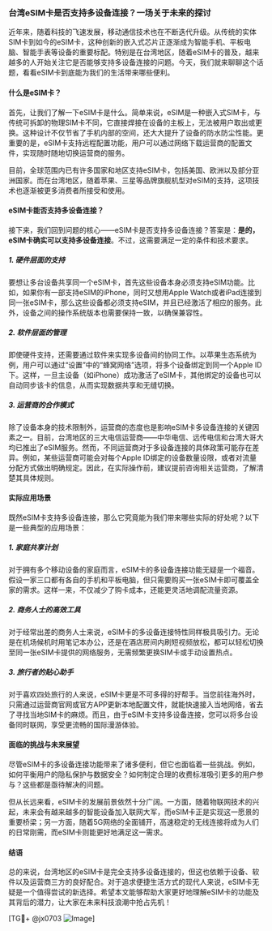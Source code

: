 ### 台湾eSIM卡是否支持多设备连接？一场关于未来的探讨

近年来，随着科技的飞速发展，移动通信技术也在不断迭代升级。从传统的实体SIM卡到如今的eSIM卡，这种创新的嵌入式芯片正逐渐成为智能手机、平板电脑、智能手表等设备的重要标配。特别是在台湾地区，随着eSIM卡的普及，越来越多的人开始关注它是否能够支持多设备连接的问题。今天，我们就来聊聊这个话题，看看eSIM卡到底能为我们的生活带来哪些便利。

#### 什么是eSIM卡？

首先，让我们了解一下eSIM卡是什么。简单来说，eSIM是一种嵌入式SIM卡，与传统可拆卸的物理SIM卡不同，它直接焊接在设备的主板上，无法被用户取出或更换。这种设计不仅节省了手机内部的空间，还大大提升了设备的防水防尘性能。更重要的是，eSIM卡支持远程配置功能，用户可以通过网络下载运营商的配置文件，实现随时随地切换运营商的服务。

目前，全球范围内已有许多国家和地区支持eSIM卡，包括美国、欧洲以及部分亚洲国家。而在台湾地区，随着苹果、三星等品牌旗舰机型对eSIM的支持，这项技术也逐渐被更多消费者所接受和使用。

#### eSIM卡能否支持多设备连接？

接下来，我们回到问题的核心——eSIM卡是否支持多设备连接？答案是：**是的，eSIM卡确实可以支持多设备连接**。不过，这需要满足一定的条件和技术要求。

##### 1. **硬件层面的支持**
要想让多台设备共享同一个eSIM卡，首先这些设备本身必须支持eSIM功能。比如，如果你有一部支持eSIM的iPhone，同时又想用Apple Watch或者iPad连接到同一张eSIM卡，那么这些设备都必须支持eSIM，并且已经激活了相应的服务。此外，设备之间的操作系统版本也需要保持一致，以确保兼容性。

##### 2. **软件层面的管理**
即使硬件支持，还需要通过软件来实现多设备间的协同工作。以苹果生态系统为例，用户可以通过“设置”中的“蜂窝网络”选项，将多个设备绑定到同一个Apple ID下。这样，一旦主设备（如iPhone）成功激活了eSIM卡，其他绑定的设备也可以自动同步该卡的信息，从而实现数据共享和无缝切换。

##### 3. **运营商的合作模式**
除了设备本身的技术限制外，运营商的态度也是影响eSIM卡多设备连接的关键因素之一。目前，台湾地区的三大电信运营商——中华电信、远传电信和台湾大哥大均已推出了eSIM服务。然而，不同运营商对于多设备连接的具体政策可能存在差异。例如，某些运营商可能会对每个Apple ID绑定的设备数量设限，或者对流量分配方式做出明确规定。因此，在实际操作前，建议提前咨询相关运营商，了解清楚其具体规则。

#### 实际应用场景

既然eSIM卡支持多设备连接，那么它究竟能为我们带来哪些实际的好处呢？以下是一些典型的应用场景：

##### 1. **家庭共享计划**
对于拥有多个移动设备的家庭而言，eSIM卡的多设备连接功能无疑是一个福音。假设一家三口都有各自的手机和平板电脑，但只需要购买一张eSIM卡即可覆盖全家的需求。这样一来，不仅减少了购卡成本，还能更灵活地调配流量资源。

##### 2. **商务人士的高效工具**
对于经常出差的商务人士来说，eSIM卡的多设备连接特性同样极具吸引力。无论是在机场候机时用笔记本办公，还是在酒店房间内刷短视频放松，都可以轻松切换至同一张eSIM卡提供的网络服务，无需频繁更换SIM卡或手动设置热点。

##### 3. **旅行者的贴心助手**
对于喜欢四处旅行的人来说，eSIM卡更是不可多得的好帮手。当您前往海外时，只需通过运营商官网或官方APP更新本地配置文件，就能快速接入当地网络，省去了寻找当地SIM卡的麻烦。而且，由于eSIM卡支持多设备连接，您可以将多台设备同时联网，享受更流畅的国际漫游体验。

#### 面临的挑战与未来展望

尽管eSIM卡的多设备连接功能带来了诸多便利，但它也面临着一些挑战。例如，如何平衡用户的隐私保护与数据安全？如何制定合理的收费标准吸引更多的用户参与？这些都是亟待解决的问题。

但从长远来看，eSIM卡的发展前景依然十分广阔。一方面，随着物联网技术的兴起，未来会有越来越多的智能设备加入联网大军，而eSIM卡正是实现这一愿景的重要桥梁；另一方面，随着5G网络的全面铺开，高速稳定的无线连接将成为人们的日常刚需，而eSIM卡则能更好地满足这一需求。

#### 结语

总的来说，台湾地区的eSIM卡是完全支持多设备连接的，但这也依赖于设备、软件以及运营商三方的良好配合。对于追求便捷生活方式的现代人来说，eSIM卡无疑是一个值得尝试的新选择。希望本文能够帮助大家更好地理解eSIM卡的功能及其背后的潜力，让大家在未来科技浪潮中抢占先机！

[TG💪+ @jx0703 ![Image](https://github.com/user-attachments/assets/dbca1d08-cadb-493c-b0ec-ad6f7a83f270)]